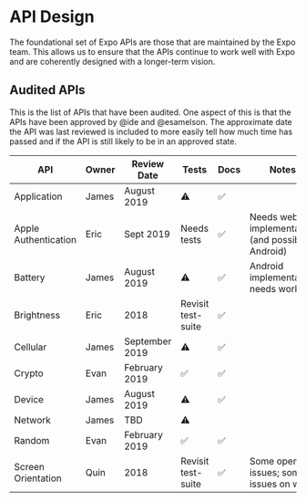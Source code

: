 # API Design

The foundational set of Expo APIs are those that are maintained by the Expo team. This allows us to ensure that the APIs continue to work well with Expo and are coherently designed with a longer-term vision.

## Audited APIs

This is the list of APIs that have been audited. One aspect of this is that the APIs have been approved by @ide and @esamelson. The approximate date the API was last reviewed is included to more easily tell how much time has passed and if the API is still likely to be in an approved state.

| API | Owner | Review Date | Tests | Docs | Notes |
| --- | ----- | ----------- | ----- | ---- | ----- |
| Application | James | August 2019 | ⚠️ | ✅ | |
| Apple Authentication | Eric | Sept 2019 | Needs tests | ✅ | Needs web implementation (and possibly Android) |
| Battery | James | August 2019 | ⚠️ | ✅ | Android implementation needs work |
| Brightness | Eric | 2018 | Revisit test-suite | ✅ | |
| Cellular | James | September 2019 | ⚠️ | ✅ | |
| Crypto | Evan | February 2019 | ✅ | ✅ | |
| Device | James | August 2019 | ⚠️ | ✅ | |
| Network | James | TBD | ⚠️ | | |
| Random | Evan | February 2019 | ✅ | ✅ | |
| Screen Orientation | Quin | 2018 | Revisit test-suite | ✅ | Some open issues; some issues on web |
